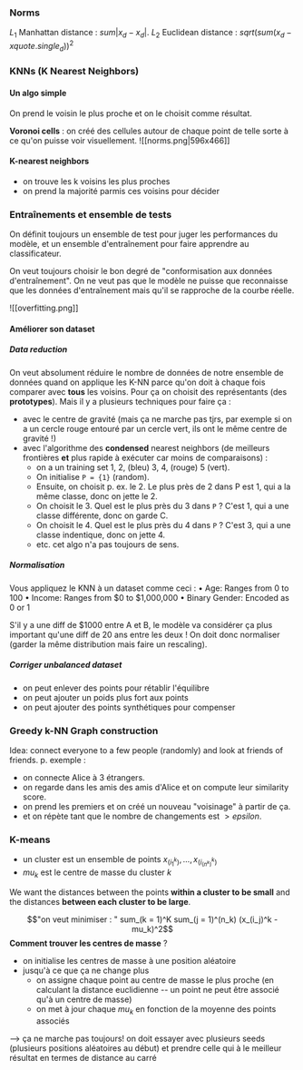 ### Norms

$L_1$ Manhattan distance : $sum |x_d - x_d|$.
$L_2$ Euclidean distance : $sqrt(sum (x_d - x quote.single_d))^2$

### KNNs (K Nearest Neighbors)

#### Un algo simple

On prend le voisin le plus proche et on le choisit comme résultat.

**Voronoi cells** : on créé des cellules autour de chaque point de telle sorte à ce qu'on puisse voir visuellement.
![[norms.png|596x466]]

#### K-nearest neighbors

- on trouve les k voisins les plus proches
- on prend la majorité parmis ces voisins pour décider
### Entraînements et ensemble de tests

On définit toujours un ensemble de test pour juger les performances du modèle, et un ensemble d'entraînement pour faire apprendre au classificateur.

On veut toujours choisir le bon degré de "conformisation aux données d'entraînement". On ne veut pas que le modèle ne puisse que reconnaisse que les données d'entraînement mais qu'il se rapproche de la courbe réelle.

![[overfitting.png]]
#### Améliorer son dataset

##### Data reduction

On veut absolument réduire le nombre de données de notre ensemble de données quand on applique les K-NN parce qu'on doit à chaque fois comparer avec **tous** les voisins. Pour ça on choisit des représentants (des **prototypes**). Mais il y a plusieurs techniques pour faire ça :
- avec le centre de gravité (mais ça ne marche pas tjrs, par exemple si on a un cercle rouge entouré par un cercle vert, ils ont le même centre de gravité !)
- avec l'algorithme des **condensed** nearest neighbors (de meilleurs frontières **et** plus rapide à exécuter car moins de comparaisons) :
	- on a un training set 1, 2, (bleu) 3, 4, (rouge) 5 (vert).
	- On initialise `P = {1}` (random).
	- Ensuite, on choisit p. ex. le 2. Le plus près de 2 dans P est 1, qui a la même classe, donc on jette le 2.
	- On choisit le 3. Quel est le plus près du 3 dans `P` ? C'est 1, qui a une classe différente, donc on garde C.
	- On choisit le 4. Quel est le plus près du 4 dans `P` ? C'est 3, qui a une classe indentique, donc on jette 4.
	- etc. cet algo n'a pas toujours de sens.
##### Normalisation

Vous appliquez le KNN à un dataset comme ceci : 
• Age: Ranges from 0 to 100
• Income: Ranges from $0 to $1,000,000
• Binary Gender: Encoded as 0 or 1

S'il y a une diff de $1000 entre A et B, le modèle va considérer ça plus important qu'une diff de 20 ans entre les deux ! On doit donc normaliser (garder la même distribution mais faire un rescaling).
##### Corriger unbalanced dataset

- on peut enlever des points pour rétablir l'équilibre
- on peut ajouter un poids plus fort aux points 
- on peut ajouter des points synthétiques pour compenser

### Greedy k-NN Graph construction

Idea: connect everyone to a few people (randomly) and look at friends of friends.
p. exemple :
- on connecte Alice à 3 étrangers.
- on regarde dans les amis des amis d'Alice et on compute leur similarity score.
- on prend les premiers et on créé un nouveau "voisinage" à partir de ça.
- et on répète tant que le nombre de changements est $>epsilon$.

### K-means

- un cluster est un ensemble de points ${x_(i_1^k), ..., x_(i_(n^k)^k)}$
- $mu_k$  est le centre de masse du cluster $k$

We want the distances between the points **within a cluster to be small** and the distances **between each cluster to be large**.

$$"on veut minimiser : " sum_(k = 1)^K sum_(j = 1)^(n_k) (x_(i_j)^k - mu_k)^2$$
**Comment trouver les centres de masse** ?

- on initialise les centres de masse à une position aléatoire
- jusqu'à ce que ça ne change plus
	- on assigne chaque point au centre de masse le plus proche (en calculant la distance euclidienne -- un point ne peut être associé qu'à un centre de masse)
	- on met à jour chaque $mu_k$ en fonction de la moyenne des points associés

--> ça ne marche pas toujours! on doit essayer avec plusieurs seeds (plusieurs positions aléatoires au début) et prendre celle qui à le meilleur résultat en termes de distance au carré

